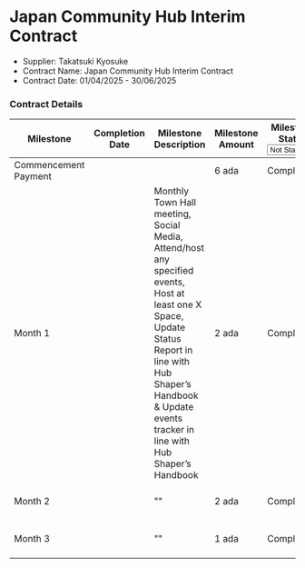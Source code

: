 # Japan Community Hub Interim Contract

* Supplier: Takatsuki Kyosuke
* Contract Name: Japan Community Hub Interim Contract
* Contract Date: 01/04/2025 - 30/06/2025

### Contract Details

<table data-full-width="true"><thead><tr><th width="154">Milestone</th><th width="147">Completion Date</th><th width="326">Milestone Description</th><th>Milestone Amount</th><th width="160">Milestone Status<select><option value="tuQZQU0qZdoU" label="Not Started" color="blue"></option><option value="egD9AGmh1U3S" label="On Track" color="blue"></option><option value="Re3cd2eP2WaH" label="Complete" color="blue"></option><option value="bEAnsa2nIuMk" label="Delayed" color="blue"></option></select></th><th data-type="files">MAF</th></tr></thead><tbody><tr><td>Commencement Payment</td><td></td><td></td><td>6 ada</td><td><span data-option="Re3cd2eP2WaH">Complete</span></td><td></td></tr><tr><td>Month 1</td><td></td><td>Monthly Town Hall<br>meeting, Social Media, Attend/host any<br>specified events, Host at least one X<br>Space, Update Status<br>Report in line with Hub Shaper’s Handbook &#x26; Update events<br>tracker in line with Hub Shaper’s Handbook</td><td>2 ada</td><td><span data-option="Re3cd2eP2WaH">Complete</span></td><td><a href="../../../../../.gitbook/assets/Milestone 1 MAF.pdf">Milestone 1 MAF.pdf</a></td></tr><tr><td>Month 2 </td><td></td><td>""</td><td>2 ada</td><td><span data-option="Re3cd2eP2WaH">Complete</span></td><td><a href="../../../../../.gitbook/assets/Milestone 2 MAF.pdf">Milestone 2 MAF.pdf</a></td></tr><tr><td>Month 3</td><td></td><td>""</td><td>1 ada</td><td><span data-option="Re3cd2eP2WaH">Complete</span></td><td><a href="../../../../../.gitbook/assets/Milestone 3 MAF.pdf">Milestone 3 MAF.pdf</a></td></tr></tbody></table>

